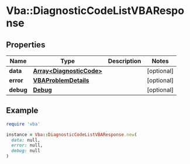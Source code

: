 # Vba::DiagnosticCodeListVBAResponse

## Properties

| Name | Type | Description | Notes |
| ---- | ---- | ----------- | ----- |
| **data** | [**Array&lt;DiagnosticCode&gt;**](DiagnosticCode.md) |  | [optional] |
| **error** | [**VBAProblemDetails**](VBAProblemDetails.md) |  | [optional] |
| **debug** | [**Debug**](Debug.md) |  | [optional] |

## Example

```ruby
require 'vba'

instance = Vba::DiagnosticCodeListVBAResponse.new(
  data: null,
  error: null,
  debug: null
)
```

